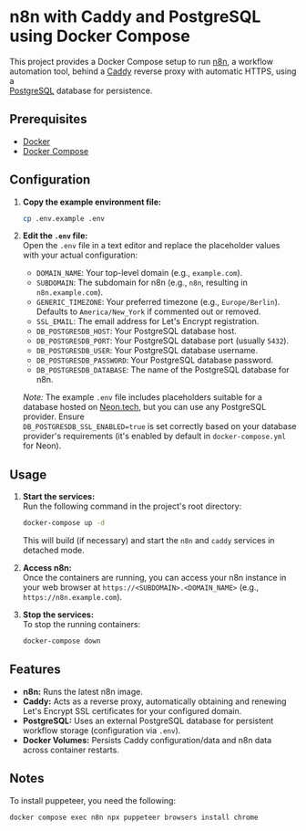 # n8n with Caddy and PostgreSQL using Docker Compose                                                                                                                                                   
                                                                                                                                                                                                       
This project provides a Docker Compose setup to run [n8n](https://n8n.io/), a workflow automation tool, behind a [Caddy](https://caddyserver.com/) reverse proxy with automatic HTTPS, using a         
[PostgreSQL](https://www.postgresql.org/) database for persistence.                                                                                                                                    
                                                                                                                                                                                                       
## Prerequisites                                                                                                                                                                                       
                                                                                                                                                                                                       
*   [Docker](https://docs.docker.com/get-docker/)                                                                                                                                                      
*   [Docker Compose](https://docs.docker.com/compose/install/)                                                                                                                                         
                                                                                                                                                                                                       
## Configuration                                                                                                                                                                                       
                                                                                                                                                                                                       
1.  **Copy the example environment file:**                                                                                                                                                             
    ```bash                                                                                                                                                                                            
    cp .env.example .env                                                                                                                                                                               
    ```                                                                                                                                                                                                
2.  **Edit the `.env` file:**                                                                                                                                                                          
    Open the `.env` file in a text editor and replace the placeholder values with your actual configuration:                                                                                           
    *   `DOMAIN_NAME`: Your top-level domain (e.g., `example.com`).                                                                                                                                    
    *   `SUBDOMAIN`: The subdomain for n8n (e.g., `n8n`, resulting in `n8n.example.com`).                                                                                                              
    *   `GENERIC_TIMEZONE`: Your preferred timezone (e.g., `Europe/Berlin`). Defaults to `America/New_York` if commented out or removed.                                                               
    *   `SSL_EMAIL`: The email address for Let's Encrypt registration.                                                                                                                                 
    *   `DB_POSTGRESDB_HOST`: Your PostgreSQL database host.                                                                                                                                           
    *   `DB_POSTGRESDB_PORT`: Your PostgreSQL database port (usually `5432`).                                                                                                                          
    *   `DB_POSTGRESDB_USER`: Your PostgreSQL database username.                                                                                                                                       
    *   `DB_POSTGRESDB_PASSWORD`: Your PostgreSQL database password.                                                                                                                                   
    *   `DB_POSTGRESDB_DATABASE`: The name of the PostgreSQL database for n8n.                                                                                                                         
                                                                                                                                                                                                       
    *Note:* The example `.env` file includes placeholders suitable for a database hosted on [Neon.tech](https://neon.tech/), but you can use any PostgreSQL provider. Ensure                           
`DB_POSTGRESDB_SSL_ENABLED=true` is set correctly based on your database provider's requirements (it's enabled by default in `docker-compose.yml` for Neon).                                           
                                                                                                                                                                                                       
## Usage                                                                                                                                                                                               
                                                                                                                                                                                                       
1.  **Start the services:**                                                                                                                                                                            
    Run the following command in the project's root directory:                                                                                                                                         
    ```bash                                                                                                                                                                                            
    docker-compose up -d                                                                                                                                                                               
    ```                                                                                                                                                                                                
    This will build (if necessary) and start the `n8n` and `caddy` services in detached mode.                                                                                                          
                                                                                                                                                                                                       
2.  **Access n8n:**                                                                                                                                                                                    
    Once the containers are running, you can access your n8n instance in your web browser at `https://<SUBDOMAIN>.<DOMAIN_NAME>` (e.g., `https://n8n.example.com`).                                    
                                                                                                                                                                                                       
3.  **Stop the services:**                                                                                                                                                                             
    To stop the running containers:                                                                                                                                                                    
    ```bash                                                                                                                                                                                            
    docker-compose down                                                                                                                                                                                
    ```                                                                                                                                                                                                
                                                                                                                                                                                                       
## Features                                                                                                                                                                                            
                                                                                                                                                                                                       
*   **n8n:** Runs the latest n8n image.                                                                                                                                                                
*   **Caddy:** Acts as a reverse proxy, automatically obtaining and renewing Let's Encrypt SSL certificates for your configured domain.                                                                
*   **PostgreSQL:** Uses an external PostgreSQL database for persistent workflow storage (configuration via `.env`).                                                                                   
*   **Docker Volumes:** Persists Caddy configuration/data and n8n data across container restarts.                                                                                                      
                                                                                                                                                                                                       
## Notes

To install puppeteer, you need the following:

```bash
docker compose exec n8n npx puppeteer browsers install chrome
```
